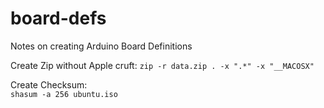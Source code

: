 # board-defs
 
Notes on creating Arduino Board Definitions

Create Zip without Apple cruft: 
`zip -r data.zip . -x ".*" -x "__MACOSX"`


Create Checksum:  
`shasum -a 256 ubuntu.iso`




